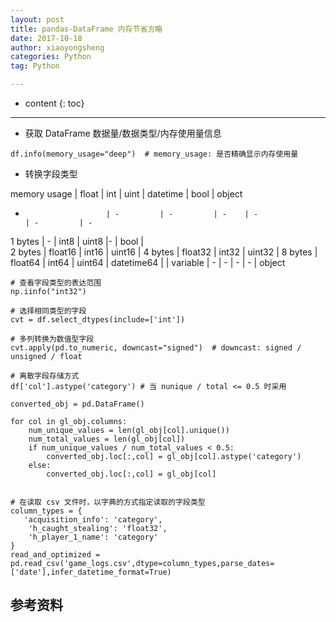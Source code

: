 ```yaml
---
layout: post
title: pandas-DataFrame 内存节省方略
date: 2017-10-18
author: xiaoyongsheng
categories: Python
tag: Python

---
```


* content
{: toc}

---

- 获取 DataFrame 数据量/数据类型/内存使用量信息

```
df.info(memory_usage="deep")  # memory_usage: 是否精确显示内存使用量
```

- 转换字段类型


memory  usage | float | int | uint | datetime | bool | object
-                       | -         | -         | -    | -                 | -         | - 
1  bytes        |              -  |  int8 | uint8 |-        |  bool |  
2  bytes        | float16 | int16 | uint16 | 
4  bytes        | float32 | int32 | uint32 | 
8  bytes        | float64 | int64 | uint64 | datetime64 |  | 
variable     | -           | -         | -             | -                     |  object


```
# 查看字段类型的表达范围
np.iinfo("int32")

# 选择相同类型的字段
cvt = df.select_dtypes(include=['int'])

# 多列转换为数值型字段
cvt.apply(pd.to_numeric, downcast="signed")  # downcast: signed / unsigned / float

# 离散字段存储方式
df['col'].astype('category') # 当 nunique / total <= 0.5 时采用

converted_obj = pd.DataFrame()

for col in gl_obj.columns:
    num_unique_values = len(gl_obj[col].unique())
    num_total_values = len(gl_obj[col])
    if num_unique_values / num_total_values < 0.5:
        converted_obj.loc[:,col] = gl_obj[col].astype('category')
    else:
        converted_obj.loc[:,col] = gl_obj[col]


# 在读取 csv 文件时，以字典的方式指定读取的字段类型
column_types = {
   'acquisition_info': 'category',
    'h_caught_stealing': 'float32',
    'h_player_1_name': 'category'
}
read_and_optimized = pd.read_csv('game_logs.csv',dtype=column_types,parse_dates=['date'],infer_datetime_format=True)

```

## 参考资料  

[^1]: Using pandas with large data. (2017). Data Science Blog: Dataquest. Retrieved 18 October 2017, from https://www.dataquest.io/blog/pandas-big-data/
